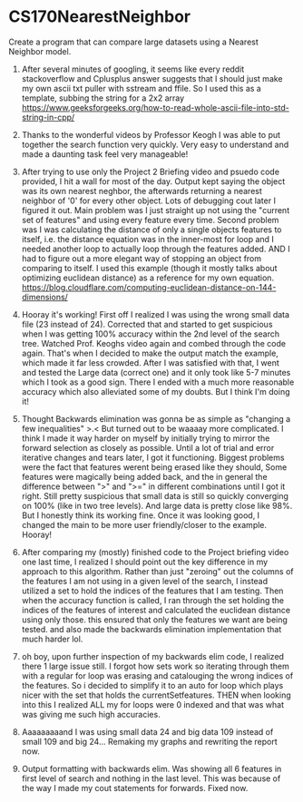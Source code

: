 # CS170NearestNeighbor
Create a program that can compare large datasets using a Nearest Neighbor model. 

1. After several minutes of googling, it seems like every reddit stackoverflow and Cplusplus answer suggests that I should just make my own ascii txt puller with sstream and ffile. So I used this as a template, subbing the string for a 2x2 array
https://www.geeksforgeeks.org/how-to-read-whole-ascii-file-into-std-string-in-cpp/

2. Thanks to the wonderful videos by Professor Keogh I was able to put together the search function very quickly. Very easy to understand and made a daunting task feel very manageable!

3. After trying to use only the Project 2 Briefing video and psuedo code provided, I hit a wall for most of the day. Output kept saying the object was its own nearest neghbor, the afterwards returning a nearest neighbor of '0' for every other object. Lots of debugging cout later I figured it out. Main problem was I just straight up not using the "current set of features" and using every feature every time. Second problem was I was calculating the distance of only a single objects features to itself, i.e. the distance equation was in the inner-most for loop and I needed another loop to actually loop through the features added. AND I had to figure out a more elegant way of stopping an object from comparing to itself. I used this example (though it mostly talks about optimizing euclidean distance) as a reference for my own equation. 
https://blog.cloudflare.com/computing-euclidean-distance-on-144-dimensions/

4. Hooray it's working! First off I realized I was using the wrong small data file (23 instead of 24). Corrected that and started to get suspicious when I was getting 100% accuracy within the 2nd level of the search tree. Watched Prof. Keoghs video again and combed through the code again. That's when I decided to make the output match the example, which made it far less crowded. After I was satisfied with that, I went and tested the Large data (correct one) and it only took like 5-7 minutes which I took as a good sign. There I ended with a much more reasonable accuracy which also alleviated some of my doubts. But I think I'm doing it!

5. Thought Backwards elimination was gonna be as simple as "changing a few inequalities" >.< But turned out to be waaaay more complicated. I think I made it way harder on myself by initially trying to mirror the forward selection as closely as possible. Until a lot of trial and error iterative changes and tears later, I got it functioning. Biggest problems were the fact that features werent being erased like they should, Some features were magically being added back, and the in general the difference between ">" and ">=" in different combinations until I got it right. Still pretty suspicious that small data is still so quickly converging on 100% (like in two tree levels). And large data is pretty close like 98%. But I honestly think its working fine. Once it was looking good, I changed the main to be more user friendly/closer to the example. Hooray!

6. After comparing my (mostly) finished code to the Project briefing video one last time, I realized I should point out the key difference in my approach to this algorithm. Rather than just "zeroing" out the columns of the features I am not using in a given level of the search, I instead utilized a set to hold the indices of the features that I am testing. Then when the accuracy function is called, I ran through the set holding the indices of the features of interest and calculated the euclidean distance using only those. this ensured that only the features we want are being tested. and also made the backwards elimination implementation that much harder lol.

7. oh boy, upon further inspection of my backwards elim code, I realized there 1 large issue still. I forgot how sets work so iterating through them with a regular for loop was erasing and catalouging the wrong indices of the features. So i decided to simplify it to an auto for loop which plays nicer with the set that holds the currentSetfeatures. 
THEN when looking into this I realized ALL my for loops were 0 indexed and that was what was giving me such high accuracies.

8. Aaaaaaaaand I was using small data 24 and big data 109 instead of small 109 and big 24... Remaking my graphs and rewriting the report now.

9. Output formatting with backwards elim. Was showing all 6 features in first level of search and nothing in the last level. This was because of the way I made my cout statements for forwards. Fixed now.